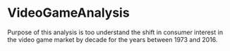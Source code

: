 # VideoGameAnalysis
 Purpose of this analysis is too understand the shift in consumer interest in the video game market by decade for the years between 1973 and 2016.
